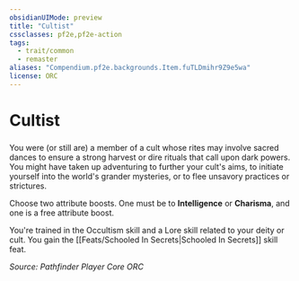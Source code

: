 ```yaml
---
obsidianUIMode: preview
title: "Cultist"
cssclasses: pf2e,pf2e-action
tags:
  - trait/common
  - remaster
aliases: "Compendium.pf2e.backgrounds.Item.fuTLDmihr9Z9e5wa"
license: ORC
---
```

# Cultist

### 






You were (or still are) a member of a cult whose rites may involve sacred dances to ensure a strong harvest or dire rituals that call upon dark powers. You might have taken up adventuring to further your cult's aims, to initiate yourself into the world's grander mysteries, or to flee unsavory practices or strictures.

Choose two attribute boosts. One must be to **Intelligence** or **Charisma**, and one is a free attribute boost.

You're trained in the Occultism skill and a Lore skill related to your deity or cult. You gain the [[Feats/Schooled In Secrets|Schooled In Secrets]] skill feat.

*Source: Pathfinder Player Core*
*ORC*